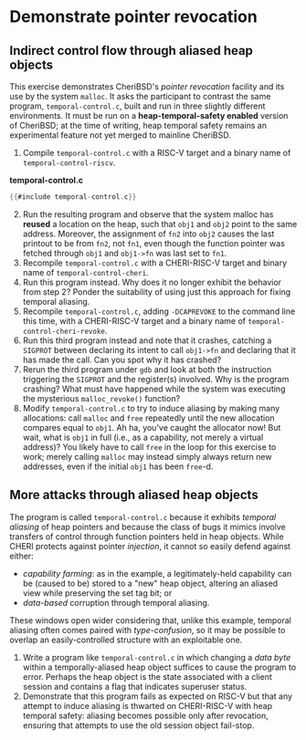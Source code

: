 # Demonstrate pointer revocation
## Indirect control flow through aliased heap objects
This exercise demonstrates CheriBSD's *pointer revocation* facility and its use
by the system `malloc`.  It asks the participant to contrast the same program,
`temporal-control.c`, built and run in three slightly different environments.
It must be run on a **heap-temporal-safety enabled** version of CheriBSD; at the
time of writing, heap temporal safety remains an experimental feature not yet
merged to mainline CheriBSD.

1. Compile `temporal-control.c` with a RISC-V target and a binary name of
`temporal-control-riscv`.

**temporal-control.c**
```C
{{#include temporal-control.c}}
```
2. Run the resulting program and observe that the system malloc has **reused**
a location on the heap, such that `obj1` and `obj2` point to the same address.
Moreover, the assignment of `fn2` into `obj2` causes the last printout to be
from `fn2`, not `fn1`, even though the function pointer was fetched through
`obj1` and `obj1->fn` was last set to `fn1`.
3. Recompile `temporal-control.c` with a CHERI-RISC-V target and binary name of
`temporal-control-cheri`.
4. Run this program instead.  Why does it no longer exhibit the behavior from
step 2?  Ponder the suitability of using just this approach for fixing temporal
aliasing.
5. Recompile `temporal-control.c`, adding `-DCAPREVOKE` to the command line
this time, with a CHERI-RISC-V target and a binary name of
`temporal-control-cheri-revoke`.
6. Run this third program instead and note that it crashes, catching a
`SIGPROT` between declaring its intent to call `obj1->fn` and declaring that it
has made the call.  Can you spot why it has crashed?
7. Rerun the third program under `gdb` and look at both the instruction
triggering the `SIGPROT` and the register(s) involved.  Why is the program
crashing?  What must have happened while the system was executing the
mysterious `malloc_revoke()` function?
8. Modify `temporal-control.c` to try to induce aliasing by making many
allocations: call `malloc` and `free` repeatedly until the new allocation
compares equal to `obj1`.  Ah ha, you've caught the allocator now!  But wait,
what is `obj1` in full (i.e., as a capability, not merely a virtual address)?
You likely have to call `free` in the loop for this exercise to work; merely
calling `malloc` may instead simply always return new addresses, even if the
initial `obj1` has been `free`-d.

## More attacks through aliased heap objects
The program is called `temporal-control.c` because it exhibits *temporal
aliasing* of heap pointers and because the class of bugs it mimics involve
transfers of control through function pointers held in heap objects.  While
CHERI protects against pointer *injection*, it cannot so easily defend against
either:

* *capability farming*: as in the example, a legitimately-held capability can
be (caused to be) stored to a "new" heap object, altering an aliased view while
preserving the set tag bit; or
* *data-based* corruption through temporal aliasing.

These windows open wider considering that, unlike this example, temporal
aliasing often comes paired with *type-confusion*, so it may be possible to
overlap an easily-controlled structure with an exploitable one.

1. Write a program like `temporal-control.c` in which changing a *data byte*
within a temporally-aliased heap object suffices to cause the program to error.
Perhaps the heap object is the state associated with a client session and
contains a flag that indicates superuser status.
2. Demonstrate that this program fails as expected on RISC-V but that any
attempt to induce aliasing is thwarted on CHERI-RISC-V with heap temporal
safety: aliasing becomes possible only after revocation, ensuring that attempts
to use the old session object fail-stop.
